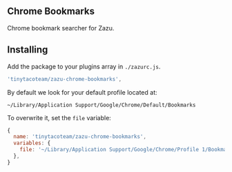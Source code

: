 ## Chrome Bookmarks

Chrome bookmark searcher for Zazu.

## Installing

Add the package to your plugins array in `./zazurc.js`.

~~~ javascript
'tinytacoteam/zazu-chrome-bookmarks',
~~~

By default we look for your default profile located at:

~~~
~/Library/Application Support/Google/Chrome/Default/Bookmarks
~~~

To overwrite it, set the `file` variable:

~~~ javascript
{
  name: 'tinytacoteam/zazu-chrome-bookmarks',
  variables: {
    file: '~/Library/Application Support/Google/Chrome/Profile 1/Bookmarks',
  },
}
~~~
